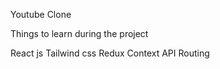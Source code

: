 Youtube Clone


Things to learn during the project

React js
Tailwind css
Redux
Context API
Routing
